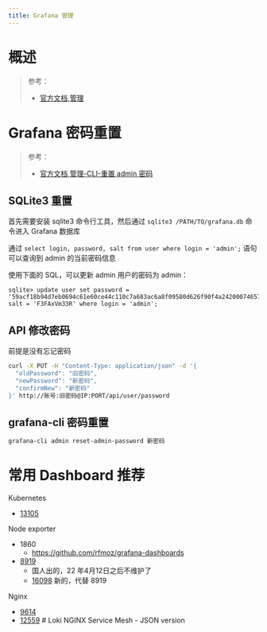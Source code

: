 ```yaml
---
title: Grafana 管理
---
```


# 概述

> 参考：
>
> - [官方文档,管理](https://grafana.com/docs/grafana/latest/administration/)

# Grafana 密码重置

> 参考：
>
> - [官方文档,管理-CLI-重置 admin 密码](https://grafana.com/docs/grafana/latest/administration/cli/#reset-admin-password)

## SQLite3 重置

首先需要安装 sqlite3 命令行工具，然后通过 `sqlite3 /PATH/TO/grafana.db` 命令进入 Grafana 数据库

通过 `select login, password, salt from user where login = 'admin';` 语句可以查询到 admin 的当前密码信息

使用下面的 SQL，可以更新 admin 用户的密码为 admin：

```plsql
sqlite> update user set password = '59acf18b94d7eb0694c61e60ce44c110c7a683ac6a8f09580d626f90f4a242000746579358d77dd9e570e83fa24faa88a8a6', salt = 'F3FAxVm33R' where login = 'admin';
```

## API 修改密码

前提是没有忘记密码

```bash
curl -X PUT -H "Content-Type: application/json" -d '{
  "oldPassword": "旧密码",
  "newPassword": "新密码",
  "confirmNew": "新密码"
}' http://账号:旧密码@IP:PORT/api/user/password
```

## grafana-cli 密码重置

```bash
grafana-cli admin reset-admin-password 新密码
```

# 常用 Dashboard 推荐

Kubernetes

- [13105](https://grafana.com/grafana/dashboards/13105-k8s-dashboard-cn-20240513-starsl-cn/)

Node exporter

- 1860
  - https://github.com/rfmoz/grafana-dashboards
- [8919](https://grafana.com/grafana/dashboards/8919-1-node-exporter-for-prometheus-dashboard-cn-0413-consulmanager/)
  - 国人出的，22 年4月12日之后不维护了
  - [16098](https://grafana.com/grafana/dashboards/16098-1-node-exporter-for-prometheus-dashboard-cn-0417-job/) 新的，代替 8919

Nginx

- [9614](https://grafana.com/grafana/dashboards/9614-nginx-ingress-controller/)
- [12559](https://grafana.com/grafana/dashboards/12559-loki-nginx-service-mesh-json-version/) # Loki NGINX Service Mesh - JSON version

